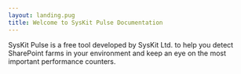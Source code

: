 ```yaml
---
layout: landing.pug
title: Welcome to SysKit Pulse Documentation 
---
```


SysKit Pulse is a free tool developed by SysKit Ltd. to help you detect SharePoint farms in your environment and keep an eye on the most important performance counters.
